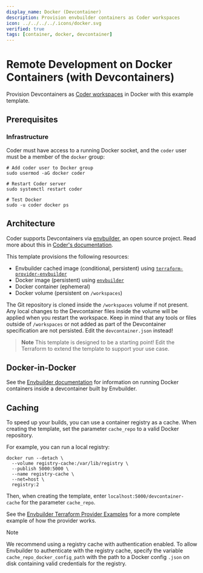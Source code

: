 ```yaml
---
display_name: Docker (Devcontainer)
description: Provision envbuilder containers as Coder workspaces
icon: ../../../../.icons/docker.svg
verified: true
tags: [container, docker, devcontainer]
---
```


# Remote Development on Docker Containers (with Devcontainers)

Provision Devcontainers as [Coder workspaces](https://coder.com/docs/workspaces) in Docker with this example template.

## Prerequisites

### Infrastructure

Coder must have access to a running Docker socket, and the `coder` user must be a member of the `docker` group:

```shell
# Add coder user to Docker group
sudo usermod -aG docker coder

# Restart Coder server
sudo systemctl restart coder

# Test Docker
sudo -u coder docker ps
```

## Architecture

Coder supports Devcontainers via [envbuilder](https://github.com/coder/envbuilder), an open source project. Read more about this in [Coder's documentation](https://coder.com/docs/templates/dev-containers).

This template provisions the following resources:

- Envbuilder cached image (conditional, persistent) using [`terraform-provider-envbuilder`](https://github.com/coder/terraform-provider-envbuilder)
- Docker image (persistent) using [`envbuilder`](https://github.com/coder/envbuilder)
- Docker container (ephemeral)
- Docker volume (persistent on `/workspaces`)

The Git repository is cloned inside the `/workspaces` volume if not present.
Any local changes to the Devcontainer files inside the volume will be applied when you restart the workspace.
Keep in mind that any tools or files outside of `/workspaces` or not added as part of the Devcontainer specification are not persisted.
Edit the `devcontainer.json` instead!

> **Note**
> This template is designed to be a starting point! Edit the Terraform to extend the template to support your use case.

## Docker-in-Docker

See the [Envbuilder documentation](https://github.com/coder/envbuilder/blob/main/docs/docker.md) for information on running Docker containers inside a devcontainer built by Envbuilder.

## Caching

To speed up your builds, you can use a container registry as a cache.
When creating the template, set the parameter `cache_repo` to a valid Docker repository.

For example, you can run a local registry:

```shell
docker run --detach \
  --volume registry-cache:/var/lib/registry \
  --publish 5000:5000 \
  --name registry-cache \
  --net=host \
  registry:2
```

Then, when creating the template, enter `localhost:5000/devcontainer-cache` for the parameter `cache_repo`.

See the [Envbuilder Terraform Provider Examples](https://github.com/coder/terraform-provider-envbuilder/blob/main/examples/resources/envbuilder_cached_image/envbuilder_cached_image_resource.tf/) for a more complete example of how the provider works.

> [!NOTE]
> We recommend using a registry cache with authentication enabled.
> To allow Envbuilder to authenticate with the registry cache, specify the variable `cache_repo_docker_config_path`
> with the path to a Docker config `.json` on disk containing valid credentials for the registry.

